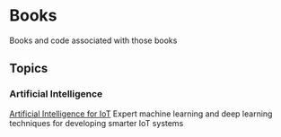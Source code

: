 # Books
Books and code associated with those books

## Topics
### Artificial Intelligence
[Artificial Intelligence for IoT](AIforIOT)
Expert machine learning and deep learning techniques for developing smarter IoT systems

